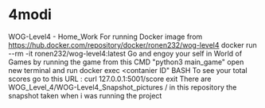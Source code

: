 # 4modi
 WOG-Level4 - Home_Work
 For running Docker image from https://hub.docker.com/repository/docker/ronen232/wog-level4
 docker run  --rm -it ronen232/wog-level4:latest 
 Go and engoy your self in World of Games by running the game from this CMD "python3 main_game" 
 open new terminal and run docker exec <contanier ID" BASH 
 To see your total scores go to this URL : curl 127.0.0.1:5001/score
 exit 
 There are WOG_Level_4/WOG-Level4_Snapshot_pictures / in this repository the snapshot taken when i was running the project
